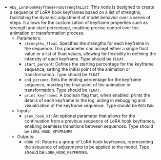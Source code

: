 - `ADE_LoraHookKeyframeFromStrengthList`: This node is designed to create a sequence of LoRA hook keyframes based on a list of strengths, facilitating the dynamic adjustment of model behavior over a series of steps. It allows for the customization of keyframe properties such as strength and start percentage, enabling precise control over the animation or transformation process.
    - Parameters:
        - `strengths_float`: Specifies the strengths for each keyframe in the sequence. This parameter can accept either a single float value or a list of float values, allowing for flexibility in defining the intensity of each keyframe. Type should be `FLOAT`.
        - `start_percent`: Defines the starting percentage for the keyframe sequence, setting the initial point of the animation or transformation. Type should be `FLOAT`.
        - `end_percent`: Sets the ending percentage for the keyframe sequence, marking the final point of the animation or transformation. Type should be `FLOAT`.
        - `print_keyframes`: A boolean flag that, when enabled, prints the details of each keyframe to the log, aiding in debugging and visualization of the keyframe sequence. Type should be `BOOLEAN`.
    - Inputs:
        - `prev_hook_kf`: An optional parameter that allows for the continuation from a previous sequence of LoRA hook keyframes, enabling seamless transitions between sequences. Type should be `LORA_HOOK_KEYFRAMES`.
    - Outputs:
        - `HOOK_KF`: Returns a group of LoRA hook keyframes, representing the sequence of adjustments to be applied to the model. Type should be `LORA_HOOK_KEYFRAMES`.
